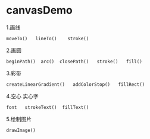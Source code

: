 # canvasDemo
1.画线 
```
moveTo()   lineTo()    stroke()
```
2.画圆 
```
beginPath()  arc()  closePath()   stroke()   fill()
```
3.彩带 
```
createLinearGradient()   addColorStop()   fillRect()
```
4.空心 实心字   
```
font   strokeText()  fillText()
```
5.绘制图片 
```
drawImage()
```
